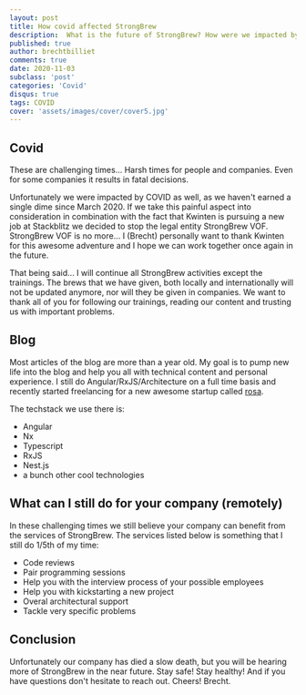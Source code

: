 ```yaml
---
layout: post
title: How covid affected StrongBrew
description:  What is the future of StrongBrew? How were we impacted by COVID?
published: true
author: brechtbilliet
comments: true
date: 2020-11-03
subclass: 'post'
categories: 'Covid'
disqus: true
tags: COVID
cover: 'assets/images/cover/cover5.jpg'
---
```


## Covid

These are challenging times... Harsh times for people and companies. Even for some companies it results in fatal decisions.

Unfortunately we were impacted by COVID as well, as we haven't earned a single dime since March 2020.
If we take this painful aspect into consideration in combination with the fact that Kwinten is pursuing a new job at Stackblitz we decided to stop the legal entity StrongBrew VOF. StrongBrew VOF is no more... I (Brecht) personally want to thank Kwinten for this awesome adventure and I hope we can work together once again in the future.

That being said... I will continue all StrongBrew activities except the trainings. The brews that we have given, both locally and internationally will not be updated anymore, nor will they be given in companies. We want to thank all of you for following our trainings, reading our content and trusting us with important problems.

## Blog

Most articles of the blog are more than a year old. My goal is to pump new life into the blog and help you all with technical content and personal experience. I still do Angular/RxJS/Architecture on a full time basis and recently started freelancing for a new awesome startup called [rosa](https://www.rosa.be/).

The techstack we use there is:
- Angular
- Nx
- Typescript
- RxJS
- Nest.js
- a bunch other cool technologies

## What can I still do for your company (remotely)

In these challenging times we still believe your company can benefit from the services of StrongBrew.
The services listed below is something that I still do 1/5th of my time:

- Code reviews
- Pair programming sessions
- Help you with the interview process of your possible employees
- Help you with kickstarting a new project
- Overal architectural support
- Tackle very specific problems

## Conclusion

Unfortunately our company has died a slow death, but you will be hearing more of StrongBrew in the near future. Stay safe! Stay healthy! And if you have questions don't hesitate to reach out.
Cheers! Brecht.